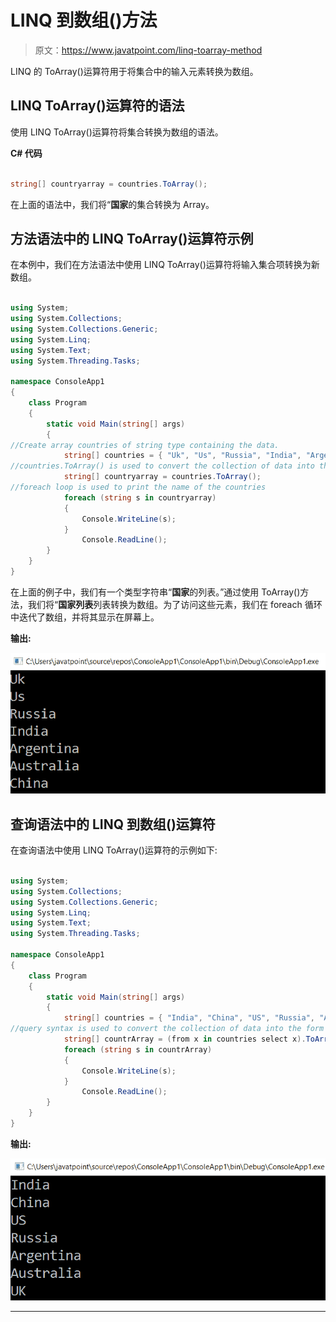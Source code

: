 # LINQ 到数组()方法

> 原文：<https://www.javatpoint.com/linq-toarray-method>

LINQ 的 ToArray()运算符用于将集合中的输入元素转换为数组。

## LINQ ToArray()运算符的语法

使用 LINQ ToArray()运算符将集合转换为数组的语法。

**C# 代码**

```cs

string[] countryarray = countries.ToArray();

```

在上面的语法中，我们将“**国家**的集合转换为 Array。

## 方法语法中的 LINQ ToArray()运算符示例

在本例中，我们在方法语法中使用 LINQ ToArray()运算符将输入集合项转换为新数组。

```cs

using System;
using System.Collections;
using System.Collections.Generic;
using System.Linq;
using System.Text;
using System.Threading.Tasks;

namespace ConsoleApp1
{
    class Program
    {
        static void Main(string[] args)
        {
//Create array countries of string type containing the data.
            string[] countries = { "Uk", "Us", "Russia", "India", "Argentina", "Australia", "China" };
//countries.ToArray() is used to convert the collection of data into the form of array
            string[] countryarray = countries.ToArray();
//foreach loop is used to print the name of the countries
            foreach (string s in countryarray)
            {
                Console.WriteLine(s);
            }
                Console.ReadLine();
        }
    }
}

```

在上面的例子中，我们有一个类型字符串“**国家**的列表。”通过使用 ToArray()方法，我们将“**国家列表**列表转换为数组。为了访问这些元素，我们在 foreach 循环中迭代了数组，并将其显示在屏幕上。

**输出:**

![LINQ ToArray() Method](img/482631fd16d6df93669bc372b472d8b8.png)

## 查询语法中的 LINQ 到数组()运算符

在查询语法中使用 LINQ ToArray()运算符的示例如下:

```cs

using System;
using System.Collections;
using System.Collections.Generic;
using System.Linq;
using System.Text;
using System.Threading.Tasks;

namespace ConsoleApp1
{
    class Program
    {
        static void Main(string[] args)
        {
            string[] countries = { "India", "China", "US", "Russia", "Argentina", "Australia", "UK" };
//query syntax is used to convert the collection of data into the form of array
            string[] countrArray = (from x in countries select x).ToArray();
            foreach (string s in countrArray)
            {
                Console.WriteLine(s);
            }
                Console.ReadLine();
        }
    }
}

```

**输出:**

![LINQ ToArray() Method](img/67ac69d1ac79987fa83d8be7e8ef9962.png)

* * *